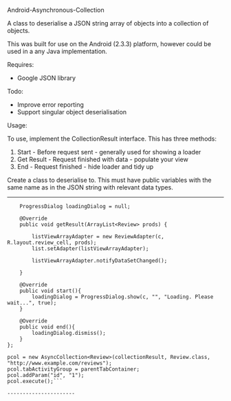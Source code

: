 Android-Asynchronous-Collection

A class to deserialise a JSON string array of objects into a collection of objects.

This was built for use on the Android (2.3.3) platform, however could be used in a any Java implementation.

Requires:
- Google JSON library

Todo:
- Improve error reporting
- Support singular object deserialisation

Usage:

To use, implement the CollectionResult interface. This has three methods:
1. Start - Before request sent - generally used for showing a loader
2. Get Result - Request finished with data - populate your view
3. End - Request finished - hide loader and tidy up

Create a class to deserialise to. This must have public variables with the same name as in the JSON string with relevant data types.

--------------------------

```CollectionResult<Review> collectionResult = new CollectionResult<Review>(){
	ProgressDialog loadingDialog = null;
    
	@Override
	public void getResult(ArrayList<Review> prods) {				

		listViewArrayAdapter = new ReviewAdapter(c, R.layout.review_cell, prods);
        list.setAdapter(listViewArrayAdapter);
        
        listViewArrayAdapter.notifyDataSetChanged();
        
    }
	
	@Override
	public void start(){
		loadingDialog = ProgressDialog.show(c, "", "Loading. Please wait...", true);
	}
	
	@Override
	public void end(){
		loadingDialog.dismiss();
	}
};

pcol = new AsyncCollection<Review>(collectionResult, Review.class, "http://www.example.com/reviews");
pcol.tabActivityGroup = parentTabContainer;
pcol.addParam("id", "1");
pcol.execute();```

----------------------
